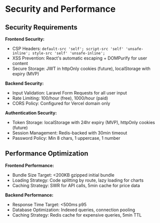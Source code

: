 # Security and Performance

## Security Requirements

**Frontend Security:**

- CSP Headers: `default-src 'self'; script-src 'self' 'unsafe-inline'; style-src 'self' 'unsafe-inline';`
- XSS Prevention: React's automatic escaping + DOMPurify for user content
- Secure Storage: JWT in httpOnly cookies (future), localStorage with expiry (MVP)

**Backend Security:**

- Input Validation: Laravel Form Requests for all user input
- Rate Limiting: 100/hour (free), 1000/hour (paid)
- CORS Policy: Configured for Vercel domain only

**Authentication Security:**

- Token Storage: localStorage with 24hr expiry (MVP), httpOnly cookies (future)
- Session Management: Redis-backed with 30min timeout
- Password Policy: Min 8 chars, 1 uppercase, 1 number

## Performance Optimization

**Frontend Performance:**

- Bundle Size Target: <200KB gzipped initial bundle
- Loading Strategy: Code splitting by route, lazy loading for charts
- Caching Strategy: SWR for API calls, 5min cache for price data

**Backend Performance:**

- Response Time Target: <500ms p95
- Database Optimization: Indexed queries, connection pooling
- Caching Strategy: Redis cache for expensive queries, 5min TTL
